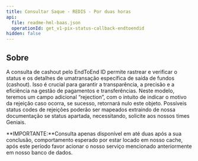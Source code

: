 ```yaml
---
title: Consultar Saque - REDIS - Por duas horas
api:
  file: readme-hml-baas.json
  operationId: get_v1-pix-status-callback-endtoendid
hidden: false
---
```

## Sobre

A consulta de cashout pelo EndToEnd ID permite rastrear e verificar o status e os detalhes de umatransação específica de saída de fundos (cashout). Isso é crucial para garantir a transparência, a precisão
e a eficiência na gestão de pagamentos e transferências. Neste modelo, teremos um campo adicional
“rejection”, com o intuito de indicar o motivo da rejeição caso ocorra, se sucesso, retornará nulo este
objeto.  Possíveis status codes de rejeições poderão ser mapeados extraindo de nossa documentação se
status apartada, necessitando, solicite aos nossos times Geniais.

**IMPORTANTE:**Consulta apenas disponível em até duas após a sua conclusão, comportamento esperado por estar
locado em nosso cache, após este período favor acionar o nosso serviço mencionado anteriormente em
nosso banco de dados.